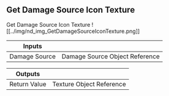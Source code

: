 ## Get Damage Source Icon Texture
Get Damage Source Icon Texture
![[../img/nd_img_GetDamageSourceIconTexture.png]]

|Inputs||
|--|--|
| Damage Source | Damage Source Object Reference |

|Outputs||
|--|--|
| Return Value | Texture Object Reference |
